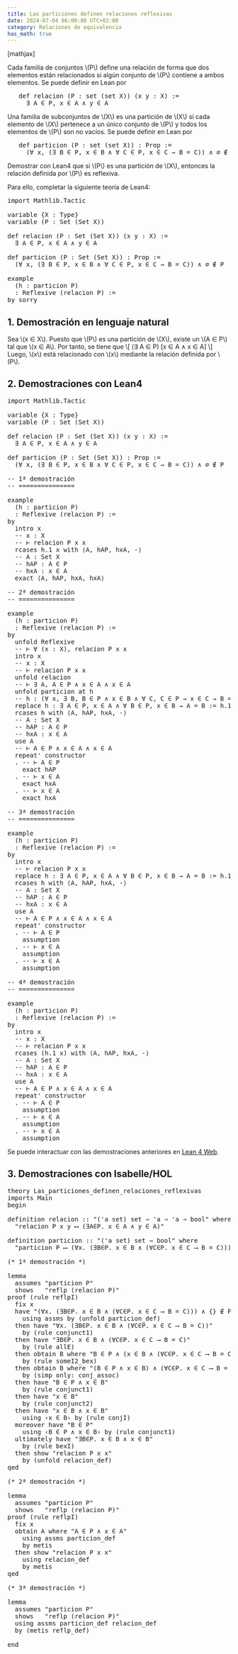 ```yaml
---
title: Las particiones definen relaciones reflexivas
date: 2024-07-04 06:00:00 UTC+02:00
category: Relaciones de equivalencia
has_math: true
---
```


[mathjax]

Cada familia de conjuntos \\(P\\) define una relación de forma que dos elementos están relacionados si algún conjunto de \\(P\\) contiene a ambos elementos. Se puede definir en Lean por
<pre lang="lean">
   def relacion (P : set (set X)) (x y : X) :=
     ∃ A ∈ P, x ∈ A ∧ y ∈ A
</pre>

Una familia de subconjuntos de \\(X\\) es una partición de \\(X\\) si cada elemento de \\(X\\) pertenece a un único conjunto de \\(P\\) y todos los elementos de \\(P\\) son no vacíos. Se puede definir en Lean por
<pre lang="lean">
   def particion (P : set (set X)) : Prop :=
     (∀ x, (∃ B ∈ P, x ∈ B ∧ ∀ C ∈ P, x ∈ C → B = C)) ∧ ∅ ∉ P
</pre>

Demostrar con Lean4 que si \\(P\\) es una partición de \\(X\\), entonces la relación definida por \\(P\\) es reflexiva.

Para ello, completar la siguiente teoría de Lean4:

<pre lang="lean">
import Mathlib.Tactic

variable {X : Type}
variable (P : Set (Set X))

def relacion (P : Set (Set X)) (x y : X) :=
  ∃ A ∈ P, x ∈ A ∧ y ∈ A

def particion (P : Set (Set X)) : Prop :=
  (∀ x, (∃ B ∈ P, x ∈ B ∧ ∀ C ∈ P, x ∈ C → B = C)) ∧ ∅ ∉ P

example
  (h : particion P)
  : Reflexive (relacion P) :=
by sorry
</pre>
<!--more-->

<h2>1. Demostración en lenguaje natural</h2>

Sea \\(x ∈ X\\). Puesto que \\(P\\) es una partición de \\(X\\), existe un \\(A ∈ P\\) tal que \\(x ∈ A\\). Por tanto, se tiene que
\\[ (∃ A ∈ P) [x ∈ A ∧ x ∈ A] \\]
Luego, \\(x\\) está relacionado con \\(x\\) mediante la relación definida por \\(P\\).

<h2>2. Demostraciones con Lean4</h2>

<pre lang="lean">
import Mathlib.Tactic

variable {X : Type}
variable (P : Set (Set X))

def relacion (P : Set (Set X)) (x y : X) :=
  ∃ A ∈ P, x ∈ A ∧ y ∈ A

def particion (P : Set (Set X)) : Prop :=
  (∀ x, (∃ B ∈ P, x ∈ B ∧ ∀ C ∈ P, x ∈ C → B = C)) ∧ ∅ ∉ P

-- 1ª demostración
-- ===============

example
  (h : particion P)
  : Reflexive (relacion P) :=
by
  intro x
  -- x : X
  -- ⊢ relacion P x x
  rcases h.1 x with ⟨A, hAP, hxA, -⟩
  -- A : Set X
  -- hAP : A ∈ P
  -- hxA : x ∈ A
  exact ⟨A, hAP, hxA, hxA⟩

-- 2ª demostración
-- ===============

example
  (h : particion P)
  : Reflexive (relacion P) :=
by
  unfold Reflexive
  -- ⊢ ∀ (x : X), relacion P x x
  intro x
  -- x : X
  -- ⊢ relacion P x x
  unfold relacion
  -- ⊢ ∃ A, A ∈ P ∧ x ∈ A ∧ x ∈ A
  unfold particion at h
  -- h : (∀ x, ∃ B, B ∈ P ∧ x ∈ B ∧ ∀ C, C ∈ P → x ∈ C → B = C) ∧ ¬∅ ∈ P
  replace h : ∃ A ∈ P, x ∈ A ∧ ∀ B ∈ P, x ∈ B → A = B := h.1 x
  rcases h with ⟨A, hAP, hxA, -⟩
  -- A : Set X
  -- hAP : A ∈ P
  -- hxA : x ∈ A
  use A
  -- ⊢ A ∈ P ∧ x ∈ A ∧ x ∈ A
  repeat' constructor
  . -- ⊢ A ∈ P
    exact hAP
  . -- ⊢ x ∈ A
    exact hxA
  . -- ⊢ x ∈ A
    exact hxA

-- 3ª demostración
-- ===============

example
  (h : particion P)
  : Reflexive (relacion P) :=
by
  intro x
  -- ⊢ relacion P x x
  replace h : ∃ A ∈ P, x ∈ A ∧ ∀ B ∈ P, x ∈ B → A = B := h.1 x
  rcases h with ⟨A, hAP, hxA, -⟩
  -- A : Set X
  -- hAP : A ∈ P
  -- hxA : x ∈ A
  use A
  -- ⊢ A ∈ P ∧ x ∈ A ∧ x ∈ A
  repeat' constructor
  . -- ⊢ A ∈ P
    assumption
  . -- ⊢ x ∈ A
    assumption
  . -- ⊢ x ∈ A
    assumption

-- 4ª demostración
-- ===============

example
  (h : particion P)
  : Reflexive (relacion P) :=
by
  intro x
  -- x : X
  -- ⊢ relacion P x x
  rcases (h.1 x) with ⟨A, hAP, hxA, -⟩
  -- A : Set X
  -- hAP : A ∈ P
  -- hxA : x ∈ A
  use A
  -- ⊢ A ∈ P ∧ x ∈ A ∧ x ∈ A
  repeat' constructor
  . -- ⊢ A ∈ P
    assumption
  . -- ⊢ x ∈ A
    assumption
  . -- ⊢ x ∈ A
    assumption
</pre>

Se puede interactuar con las demostraciones anteriores en [Lean 4 Web](https://live.lean-lang.org/#url=https://raw.githubusercontent.com/jaalonso/Calculemus2/main/src/Las_particiones_definen_relaciones_reflexivas.lean).

<h2>3. Demostraciones con Isabelle/HOL</h2>

<pre lang="isar">
theory Las_particiones_definen_relaciones_reflexivas
imports Main
begin

definition relacion :: "('a set) set ⇒ 'a ⇒ 'a ⇒ bool" where
  "relacion P x y ⟷ (∃A∈P. x ∈ A ∧ y ∈ A)"

definition particion :: "('a set) set ⇒ bool" where
  "particion P ⟷ (∀x. (∃B∈P. x ∈ B ∧ (∀C∈P. x ∈ C ⟶ B = C))) ∧ {} ∉ P"

(* 1ª demostración *)

lemma
  assumes "particion P"
  shows   "reflp (relacion P)"
proof (rule reflpI)
  fix x
  have "(∀x. (∃B∈P. x ∈ B ∧ (∀C∈P. x ∈ C ⟶ B = C))) ∧ {} ∉ P"
    using assms by (unfold particion_def)
  then have "∀x. (∃B∈P. x ∈ B ∧ (∀C∈P. x ∈ C ⟶ B = C))"
    by (rule conjunct1)
  then have "∃B∈P. x ∈ B ∧ (∀C∈P. x ∈ C ⟶ B = C)"
    by (rule allE)
  then obtain B where "B ∈ P ∧ (x ∈ B ∧ (∀C∈P. x ∈ C ⟶ B = C))"
    by (rule someI2_bex)
  then obtain B where "(B ∈ P ∧ x ∈ B) ∧ (∀C∈P. x ∈ C ⟶ B = C)"
    by (simp only: conj_assoc)
  then have "B ∈ P ∧ x ∈ B"
    by (rule conjunct1)
  then have "x ∈ B"
    by (rule conjunct2)
  then have "x ∈ B ∧ x ∈ B"
    using ‹x ∈ B› by (rule conjI)
  moreover have "B ∈ P"
    using ‹B ∈ P ∧ x ∈ B› by (rule conjunct1)
  ultimately have "∃B∈P. x ∈ B ∧ x ∈ B"
    by (rule bexI)
  then show "relacion P x x"
    by (unfold relacion_def)
qed

(* 2ª demostración *)

lemma
  assumes "particion P"
  shows   "reflp (relacion P)"
proof (rule reflpI)
  fix x
  obtain A where "A ∈ P ∧ x ∈ A"
    using assms particion_def
    by metis
  then show "relacion P x x"
    using relacion_def
    by metis
qed

(* 3ª demostración *)

lemma
  assumes "particion P"
  shows   "reflp (relacion P)"
  using assms particion_def relacion_def
  by (metis reflp_def)

end
</pre>
